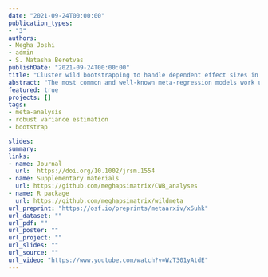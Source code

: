 ```yaml
---
date: "2021-09-24T00:00:00"
publication_types:
- "3"
authors:
- Megha Joshi
- admin
- S. Natasha Beretvas
publishDate: "2021-09-24T00:00:00"
title: "Cluster wild bootstrapping to handle dependent effect sizes in meta-analysis with a small number of studies"
abstract: "The most common and well-known meta-regression models work under the assumption that there is only one effect size estimate per study and that the estimates are independent. However, meta-analytic reviews of social science research often include multiple effect size estimates per primary study, leading to dependence in the estimates. Some meta-analyses also include multiple studies conducted by the same lab or investigator, creating another potential source of dependence. An increasingly popular method to handle dependence is robust variance estimation (RVE), but this method can result in inflated Type I error rates when the number of studies is small. Small-sample correction methods for RVE have been shown to control Type I error rates adequately but may be overly conservative, especially for tests of multiple-contrast hypotheses. We evaluated an alternative method for handling dependence, cluster wild bootstrapping, which has been examined in the econometrics literature but not in the context of meta-analysis. Results from two simulation studies indicate that cluster wild bootstrapping maintains adequate Type I error rates and provides more power than extant small sample correction methods, particularly for multiple-contrast hypothesis tests. We recommend using cluster wild bootstrapping to conduct hypothesis tests for meta-analyses with a small number of studies. We have also created an R package that implements such tests."
featured: true
projects: []
tags: 
- meta-analysis
- robust variance estimation
- bootstrap

slides: 
summary: 
links:
- name: Journal
  url:  https://doi.org/10.1002/jrsm.1554
- name: Supplementary materials
  url: https://github.com/meghapsimatrix/CWB_analyses
- name: R package
  url: https://github.com/meghapsimatrix/wildmeta
url_preprint: "https://osf.io/preprints/metaarxiv/x6uhk"
url_dataset: ""
url_pdf: ""
url_poster: ""
url_project: ""
url_slides: ""
url_source: ""
url_video: "https://www.youtube.com/watch?v=WzT301yAtdE"
---
```


